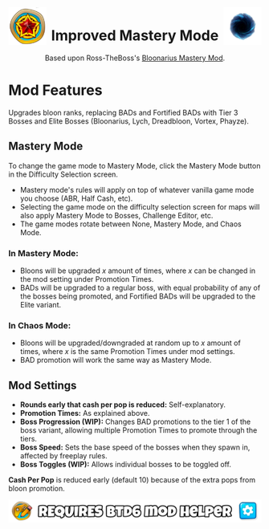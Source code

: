 <a href="https://github.com/accfs3211/Improved-Mastery-Model">
    <img align="left" alt="Icon" height="75" width="75" src="MasteryModeButton.png">
    <img align="right" alt="Icon1" height="75" width="75" src="ChaosModeButton.png">
</a>

<h1 align="center">Improved Mastery Mode</h1>
<p align="center">Based upon Ross-TheBoss's <a href="https://github.com/Ross-TheBoss/bloonarius-mastery-mode"> Bloonarius Mastery Mod</a>.</p>

<h1>Mod Features</h1>

<p>Upgrades bloon ranks, replacing BADs and Fortified BADs with Tier 3 Bosses and Elite Bosses (Bloonarius, Lych, Dreadbloon, Vortex, Phayze).</p>

<h2>Mastery Mode</h2>

<p>To change the game mode to Mastery Mode, click the Mastery Mode button in the Difficulty Selection screen.</p>

<ul>
  <li>Mastery mode's rules will apply on top of whatever vanilla game mode you choose (ABR, Half Cash, etc).</li>
  <li>Selecting the game mode on the difficulty selection screen for maps will also apply Mastery Mode to Bosses, Challenge Editor, etc.</li>
  <li>The game modes rotate between None, Mastery Mode, and Chaos Mode.</li>
</ul>

<h3>In Mastery Mode:</h3>
<ul>
  <li>Bloons will be upgraded <i>x</i> amount of times, where <i>x</i> can be changed in the mod setting under Promotion Times.</li>
  <li>BADs will be upgraded to a regular boss, with equal probability of any of the bosses being promoted, and Fortified BADs will be upgraded to the Elite variant.</li>
</ul>

<h3>In Chaos Mode:</h3>
<ul>
  <li>Bloons will be upgraded/downgraded at random up to <i>x</i> amount of times, where <i>x</i> is the same Promotion Times under mod settings.</li>
  <li>BAD promotion will work the same way as Mastery Mode.</li>
</ul>

<h2>Mod Settings</h2>
<ul>
  <li><strong>Rounds early that cash per pop is reduced:</strong> Self-explanatory.</li>
  <li><strong>Promotion Times:</strong> As explained above.</li>
  <li><strong>Boss Progression (WIP):</strong> Changes BAD promotions to the tier 1 of the boss variant, allowing multiple Promotion Times to promote through the tiers.</li>
  <li><strong>Boss Speed:</strong> Sets the base speed of the bosses when they spawn in, affected by freeplay rules.</li>
  <li><strong>Boss Toggles (WIP):</strong> Allows individual bosses to be toggled off.</li>
</ul>

<p><strong>Cash Per Pop</strong> is reduced early (default 10) because of the extra pops from bloon promotion.</p>


[![Requires BTD6 Mod Helper](https://raw.githubusercontent.com/gurrenm3/BTD-Mod-Helper/master/banner.png)](https://github.com/gurrenm3/BTD-Mod-Helper#readme)